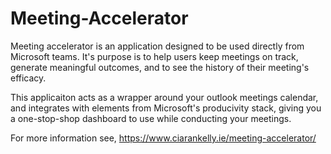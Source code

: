# Meeting-Accelerator
Meeting accelerator is an application designed to be used directly from Microsoft teams. It's purpose is to help users keep meetings on track, generate meaningful outcomes, and to see the history of their meeting's efficacy.

This applicaiton acts as a wrapper around your outlook meetings calendar, and integrates with elements from Microsoft's producivity stack, giving you a one-stop-shop dashboard to use while conducting your meetings. 

For more information see, https://www.ciarankelly.ie/meeting-accelerator/
